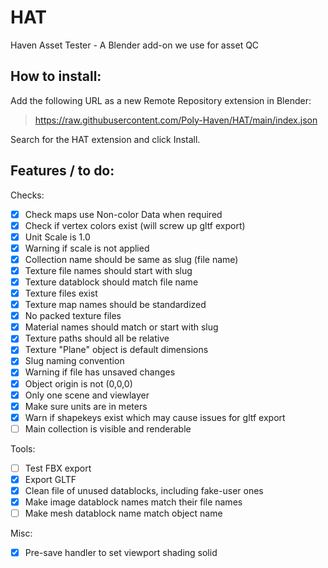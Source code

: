 # HAT
Haven Asset Tester - A Blender add-on we use for asset QC

## How to install:

Add the following URL as a new Remote Repository extension in Blender:

> https://raw.githubusercontent.com/Poly-Haven/HAT/main/index.json

Search for the HAT extension and click Install.

## Features / to do:

Checks:

* [x] Check maps use Non-color Data when required
* [x] Check if vertex colors exist (will screw up gltf export)
* [x] Unit Scale is 1.0
* [x] Warning if scale is not applied
* [x] Collection name should be same as slug (file name)
* [x] Texture file names should start with slug
* [x] Texture datablock should match file name
* [x] Texture files exist
* [x] Texture map names should be standardized
* [x] No packed texture files
* [x] Material names should match or start with slug
* [x] Texture paths should all be relative
* [x] Texture "Plane" object is default dimensions
* [x] Slug naming convention
* [x] Warning if file has unsaved changes
* [x] Object origin is not (0,0,0)
* [x] Only one scene and viewlayer
* [x] Make sure units are in meters
* [x] Warn if shapekeys exist which may cause issues for gltf export
* [ ] Main collection is visible and renderable

Tools:

* [ ] Test FBX export
* [x] Export GLTF
* [x] Clean file of unused datablocks, including fake-user ones
* [x] Make image datablock names match their file names
* [ ] Make mesh datablock name match object name

Misc:

* [x] Pre-save handler to set viewport shading solid
